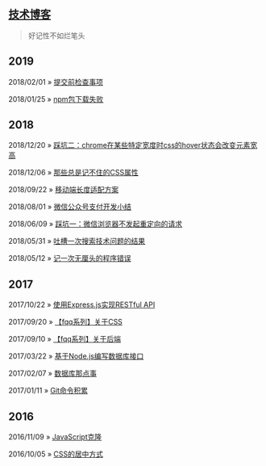 ## [技术博客](https://github.com/wscj/blog)

> 好记性不如烂笔头

## 2019

2018/02/01 » [提交前检查事项](/articles/2019/提交前检查事项.md)

2018/01/25 » [npm包下载失败](/articles/2019/npm包下载失败.md)

## 2018

2018/12/20 » [踩坑二：chrome在某些特定宽度时css的hover状态会改变元素宽高](/articles/2018/踩坑二：chrome在某些特定宽度时css的hover状态会改变元素宽高.md)

2018/12/06 » [那些总是记不住的CSS属性](/articles/2018/那些记不住的CSS属性.md)

2018/09/22 » [移动端长度适配方案](/articles/2018/移动端长度适配方案.md)

2018/08/01 » [微信公众号支付开发小结](/articles/2018/微信公众号支付开发小结.md)

2018/06/09 » [踩坑一：微信浏览器不发起重定向的请求](/articles/2018/踩坑一：微信浏览器不发起重定向的请求.md)

2018/05/31 » [吐槽一次搜索技术问题的结果](/articles/2018/吐槽一次搜索技术问题的结果.md)

2018/05/12 » [记一次无厘头的程序错误](/articles/2018/记一次无厘头的程序错误.md)

## 2017

2017/10/22 » [使用Express.js实现RESTful API](/articles/2017/使用Express.js实现RESTfulAPI.md)

2017/09/20 » [【fqq系列】关于CSS](/articles/2017/【fqq系列】关于CSS.md)

2017/09/10 » [【fqq系列】关于后端](/articles/2017/【fqq系列】关于后端.md)

2017/03/22 » [基于Node.js编写数据库接口](/articles/2017/基于Node.js编写数据库接口.md)

2017/02/07 » [数据库那点事](/articles/2017/数据库那点事.md)

2017/01/11 » [Git命令积累](/articles/2017/Git命令积累.md)

## 2016

2016/11/09 » [JavaScript克隆](/articles/2016/Javascript克隆.md)

2016/10/05 » [CSS的居中方式](/articles/2016/CSS的居中方式.md)
